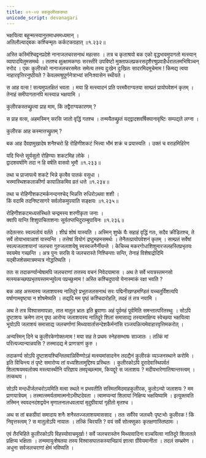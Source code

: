 ```yaml
---
title: ०१-०७ बककुलीरककथा
unicode_script: devanagari
---
```

भक्षयित्वा बहून्मत्स्यानुत्तमाधममध्यमान् ।  
अतिलौल्याद्बकः कश्चिन्मृतः कर्कटकग्रहात् ॥१.२३२॥

अस्ति कस्मिंश्चिद्वनप्रदेशे नानाजलचरसनाथं महत्सरः । तत्र च कृताश्रयो बक एको वृद्धभावमुपागतो मत्स्यान् व्यापादयितुमसमर्थः । ततश्च क्षुत्क्षामकण्ठः सरस्तीरे उपविष्टो मुक्ताफलप्रकरसदृशैरश्रुप्रवाहैर्धरातलमभिषिञ्चन् रुरोद । एकः कुलीरको नानाजलचरसमेतः समेत्य तस्य दुःखेन दुःखितः सादरमिदमूचेमाम ! किमद्य त्वया नाहारवृत्तिरनुष्ठीयते ? केवलमश्रुपूर्णनेत्राभ्यां सनिःश्वासेन स्थीयते ।  

स आह वत्स ! सत्यमुपलक्षितं भवता । मया हि मत्स्यादनं प्रति परमवैराग्यतया साम्प्रतं प्रायोपवेशनं कृतम् । तेनाहं समीपागतानपि मत्स्यान्न भक्षयामि ।  

कुलीरकस्तच्छ्रुत्वा प्राह माम, किं तद्वैराग्यकारणम् ?

स प्राह वत्स, अहमस्मिन् सरसि जातो वृद्धिं गतश्च । तन्मयैतच्छ्रुतं यद्द्वादशवर्षिक्यानावृष्टिः सम्पद्यते लग्ना ।  

कुलीरक आह कस्मात्तच्छ्रुतम् ?

बक आह दैवज्ञमुखादेष शनैश्चरो हि रोहिणीशकटं भित्त्वा भौमं शक्रं च प्रयास्यति । उक्तं च वराहमिहिरेण

यदि भिन्ते सूर्यसुतो रोहिण्याः शकटमिह लोके ।  
द्वादशवर्षाणि तदा न हि वर्षति वासवो भूमौ ॥१.२३३॥

तथा च
प्राजापत्ये शकटे भिन्ने कृत्वैव पातकं वसुधा ।  
भस्मास्थिशकलाकीर्णा कापालिकमिव व्रतं धत्ते ॥१.२३४॥

तथा च
रोहिणीशकटमर्कनन्दनश्चेद्
भिन्नत्ति रुधिरोऽथवा शशी ।  
किं वदामि तदनिष्टसागरे
सर्वलोकमुपयाति सङ्क्षयः ॥१.२३५॥

रोहिणीशकटमध्यसंस्थिते
चन्द्रमस्य शरणीकृता जनाः ।  
क्वापि यान्ति शिशुपाचिताशनाः
सूर्यतप्तभिदुराम्बुपायिनः ॥१.२३६॥

तदेतत्सरः स्वल्पतोयं वर्तते । शीघ्रं शोषं यास्यति । अस्मिन् शुष्के यैः सहाहं वृद्धिं गतः, सदैव क्रीडितश्च, ते सर्वे तोयाभावान्नाशं यास्यन्ति । तत्तेषां वियोगं द्रष्टुमहमसमर्थः । तेनैतत्प्रायोपवेशनं कृतम् । साम्प्रतं सर्वेषां स्वल्पजलाशयानां जलचरा गुरुजलाशयेषु स्वस्वजनैर्नीयन्ते । केचिच्च मकरगोधाशिशुमारजलहस्तिप्रभृतयः स्वयमेव गच्छन्ति । अत्र पुनः सरसि ये जलचरास्ते निश्चिन्ताः सन्ति, तेनाहं विशेषाद्रोदिमि यद्बीजशेसमात्रमप्यत्र नोद्धरिष्यति
।  

ततः स तदाकर्ण्यान्येषामपि जलचराणां तत्तस्य वचनं निवेदयामास । अथ ते सर्वे भयत्रस्तमनसो मत्स्यकच्छपप्रभृतयस्तमभ्युपेत्य पप्रच्छुःमाम ! अस्ति कश्चिदुपायो येनास्माकं रक्षा भवति ?

बक आह अस्त्यस्य जलाशयस्य नातिदूरे प्रभूतजलसनाथं सरः पद्मिनीखण्डमण्डितं यच्चतुर्विंशत्यपि वर्षाणामवृष्ट्या न शोषमेष्यति । तद्यदि मम पृष्ठं कश्चिदारोहति, तदहं तं तत्र नयामि ।  

अथ ते तत्र विश्वासमापन्नाः, तात मातुल भ्रातः इति ब्रुवाणाः अहं पूर्वमहं पूर्वमिति समन्तात्परितस्थुः । सोऽपि दुष्टाशयः क्रमेण तान् पृष्ठ आरोप्य जलाशयस्य नातिदूरे शिलां समासाद्य तस्यामाक्षिप्य  स्वेच्छया भक्षयित्वा भूयोऽपि जलाशयं समासाद्य जलचर्णाणां मिथ्यावार्तासन्देशकैर्मनांसि रञ्जयन्नित्यमेवाहारवृत्तिमकरोत् ।  

अन्यस्मिन् दिने च कुलीरकेणोक्तःमाम ! मया सह ते प्रथमः स्नेहसम्भाषः सञ्जातः  । तत्किं मां परित्यज्यान्यान्नयसि ? तस्मादद्य मे प्राणत्राणं कुरु ।  

तदाकर्ण्य सोऽपि दुष्टाशयश्चिन्तितवान्निर्विण्णोऽहं मत्स्यमांसादनेन तदद्यैनं कुलीरकं व्यञ्जनस्थाने करोमि । इति विचिन्त्य तं पृष्टे समारोप्य तां वध्यशिलामुद्दिश्य प्रस्थितः । कुलीरकोऽपि दूरादेवास्थिपर्वतं शिलाश्रयमवलोक्य मस्त्यास्थीनि परिज्ञाय तमपृच्छत्माम, कियद्दूरे स जलाशयः ? मदीयभारेणातिश्रान्तस्त्वम् । तत्कथय ।  

सोऽपि मन्दधीर्जलचरोऽयमिति मत्वा स्थले न प्रभवतीति सस्मितमिदमाहकुलीरक, कुतोऽन्यो जलाशयः ? मम प्राणयात्रेयम् । तस्मात्स्मर्यतामात्मनोऽभीष्टदेवता । त्वामप्यन्यां शिलायां निक्षिप्य भक्षयिष्यामि । इत्युक्तवति तस्मिन् स्ववदनदंशद्वयेन मृणालनालधवलायां मृदुग्रीवायां गृहीतो मृतश्च ।  

अथ स तां बकग्रीवां समादाय शनैः शनैस्तज्जलाशयमाससाद । ततः सर्वैरेव जलचरैः पृष्टःभोः कुलीरक ! किं निवृत्तस्त्वम् ? स मातुलोऽपि नायातः । तत्किं चिरयति ? वयं सर्वे सोत्क्सुकाः कृतक्षणास्तिष्ठामः ।  

एवं तैरभिहिते कुलीरकोऽपि विहस्योवाचमूर्खाः ! सर्वे जलचरास्तेन मिथ्यावादिना वञ्चयित्वा नातिदूरे शिलातले प्रक्षिप्य भक्षिताः । तन्ममायुःशेषतया तस्य विश्वासघातकस्याभिप्रायं ज्ञात्वा ग्रीवेयमानीता । तदलं सम्भ्रमेण । अधुना सर्वजलचराणां क्षेमं भविष्यति ।  
